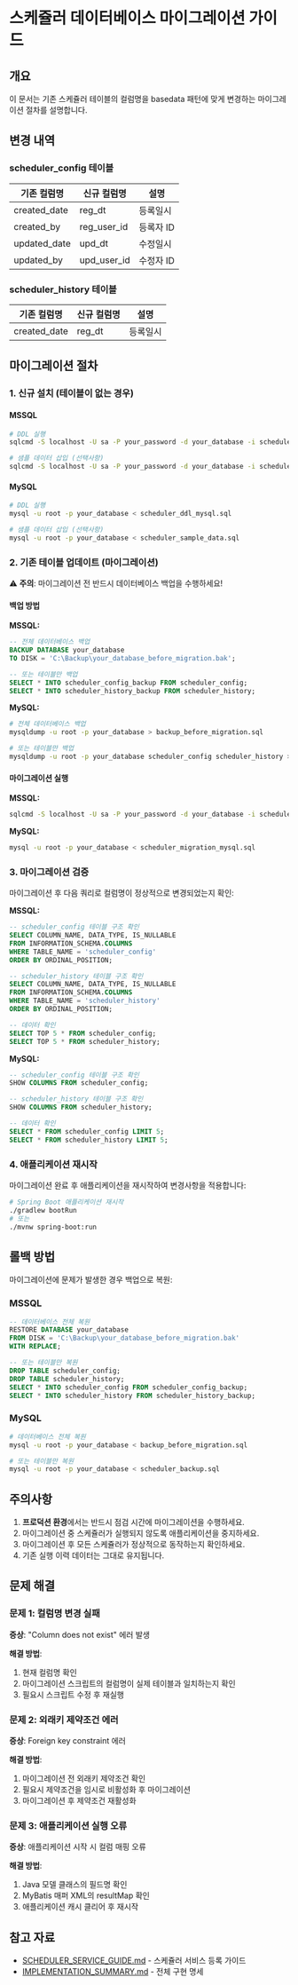 # 스케쥴러 데이터베이스 마이그레이션 가이드

## 개요
이 문서는 기존 스케쥴러 테이블의 컬럼명을 basedata 패턴에 맞게 변경하는 마이그레이션 절차를 설명합니다.

## 변경 내역

### scheduler_config 테이블
| 기존 컬럼명 | 신규 컬럼명 | 설명 |
|-----------|-----------|------|
| created_date | reg_dt | 등록일시 |
| created_by | reg_user_id | 등록자 ID |
| updated_date | upd_dt | 수정일시 |
| updated_by | upd_user_id | 수정자 ID |

### scheduler_history 테이블
| 기존 컬럼명 | 신규 컬럼명 | 설명 |
|-----------|-----------|------|
| created_date | reg_dt | 등록일시 |

## 마이그레이션 절차

### 1. 신규 설치 (테이블이 없는 경우)

#### MSSQL
```bash
# DDL 실행
sqlcmd -S localhost -U sa -P your_password -d your_database -i scheduler_ddl_mssql.sql

# 샘플 데이터 삽입 (선택사항)
sqlcmd -S localhost -U sa -P your_password -d your_database -i scheduler_sample_data.sql
```

#### MySQL
```bash
# DDL 실행
mysql -u root -p your_database < scheduler_ddl_mysql.sql

# 샘플 데이터 삽입 (선택사항)
mysql -u root -p your_database < scheduler_sample_data.sql
```

### 2. 기존 테이블 업데이트 (마이그레이션)

⚠️ **주의**: 마이그레이션 전 반드시 데이터베이스 백업을 수행하세요!

#### 백업 방법

**MSSQL:**
```sql
-- 전체 데이터베이스 백업
BACKUP DATABASE your_database 
TO DISK = 'C:\Backup\your_database_before_migration.bak';

-- 또는 테이블만 백업
SELECT * INTO scheduler_config_backup FROM scheduler_config;
SELECT * INTO scheduler_history_backup FROM scheduler_history;
```

**MySQL:**
```bash
# 전체 데이터베이스 백업
mysqldump -u root -p your_database > backup_before_migration.sql

# 또는 테이블만 백업
mysqldump -u root -p your_database scheduler_config scheduler_history > scheduler_backup.sql
```

#### 마이그레이션 실행

**MSSQL:**
```bash
sqlcmd -S localhost -U sa -P your_password -d your_database -i scheduler_migration_mssql.sql
```

**MySQL:**
```bash
mysql -u root -p your_database < scheduler_migration_mysql.sql
```

### 3. 마이그레이션 검증

마이그레이션 후 다음 쿼리로 컬럼명이 정상적으로 변경되었는지 확인:

**MSSQL:**
```sql
-- scheduler_config 테이블 구조 확인
SELECT COLUMN_NAME, DATA_TYPE, IS_NULLABLE
FROM INFORMATION_SCHEMA.COLUMNS
WHERE TABLE_NAME = 'scheduler_config'
ORDER BY ORDINAL_POSITION;

-- scheduler_history 테이블 구조 확인
SELECT COLUMN_NAME, DATA_TYPE, IS_NULLABLE
FROM INFORMATION_SCHEMA.COLUMNS
WHERE TABLE_NAME = 'scheduler_history'
ORDER BY ORDINAL_POSITION;

-- 데이터 확인
SELECT TOP 5 * FROM scheduler_config;
SELECT TOP 5 * FROM scheduler_history;
```

**MySQL:**
```sql
-- scheduler_config 테이블 구조 확인
SHOW COLUMNS FROM scheduler_config;

-- scheduler_history 테이블 구조 확인
SHOW COLUMNS FROM scheduler_history;

-- 데이터 확인
SELECT * FROM scheduler_config LIMIT 5;
SELECT * FROM scheduler_history LIMIT 5;
```

### 4. 애플리케이션 재시작

마이그레이션 완료 후 애플리케이션을 재시작하여 변경사항을 적용합니다:

```bash
# Spring Boot 애플리케이션 재시작
./gradlew bootRun
# 또는
./mvnw spring-boot:run
```

## 롤백 방법

마이그레이션에 문제가 발생한 경우 백업으로 복원:

### MSSQL
```sql
-- 데이터베이스 전체 복원
RESTORE DATABASE your_database 
FROM DISK = 'C:\Backup\your_database_before_migration.bak'
WITH REPLACE;

-- 또는 테이블만 복원
DROP TABLE scheduler_config;
DROP TABLE scheduler_history;
SELECT * INTO scheduler_config FROM scheduler_config_backup;
SELECT * INTO scheduler_history FROM scheduler_history_backup;
```

### MySQL
```bash
# 데이터베이스 전체 복원
mysql -u root -p your_database < backup_before_migration.sql

# 또는 테이블만 복원
mysql -u root -p your_database < scheduler_backup.sql
```

## 주의사항

1. **프로덕션 환경**에서는 반드시 점검 시간에 마이그레이션을 수행하세요.
2. 마이그레이션 중 스케쥴러가 실행되지 않도록 애플리케이션을 중지하세요.
3. 마이그레이션 후 모든 스케쥴러가 정상적으로 동작하는지 확인하세요.
4. 기존 실행 이력 데이터는 그대로 유지됩니다.

## 문제 해결

### 문제 1: 컬럼명 변경 실패
**증상**: "Column does not exist" 에러 발생

**해결 방법**:
1. 현재 컬럼명 확인
2. 마이그레이션 스크립트의 컬럼명이 실제 테이블과 일치하는지 확인
3. 필요시 스크립트 수정 후 재실행

### 문제 2: 외래키 제약조건 에러
**증상**: Foreign key constraint 에러

**해결 방법**:
1. 마이그레이션 전 외래키 제약조건 확인
2. 필요시 제약조건을 임시로 비활성화 후 마이그레이션
3. 마이그레이션 후 제약조건 재활성화

### 문제 3: 애플리케이션 실행 오류
**증상**: 애플리케이션 시작 시 컬럼 매핑 오류

**해결 방법**:
1. Java 모델 클래스의 필드명 확인
2. MyBatis 매퍼 XML의 resultMap 확인
3. 애플리케이션 캐시 클리어 후 재시작

## 참고 자료

- [SCHEDULER_SERVICE_GUIDE.md](../src/main/java/egovframework/let/scheduler/SCHEDULER_SERVICE_GUIDE.md) - 스케쥴러 서비스 등록 가이드
- [IMPLEMENTATION_SUMMARY.md](../../IMPLEMENTATION_SUMMARY.md) - 전체 구현 명세
